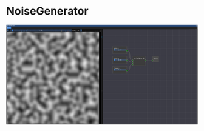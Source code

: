 # NoiseGenerator
![Noise Generator with Node Editor](https://github.com/Nomoresleep/NoiseGenerator/raw/master/screenshots/NoiseEditorNodeGraph.PNG)
